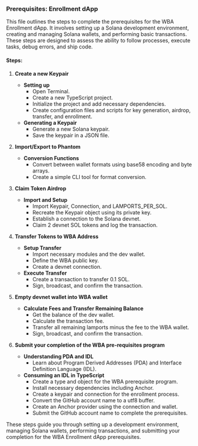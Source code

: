 ### Prerequisites: Enrollment dApp

This file outlines the steps to complete the prerequisites for the WBA Enrollment dApp. It involves setting up a Solana development environment, creating and managing Solana wallets, and performing basic transactions. These steps are designed to assess the ability to follow processes, execute tasks, debug errors, and ship code.

#### Steps:

1. **Create a new Keypair**
   - **Setting up**
     - Open Terminal.
     - Create a new TypeScript project.
     - Initialize the project and add necessary dependencies.
     - Create configuration files and scripts for key generation, airdrop, transfer, and enrollment.
   - **Generating a Keypair**
     - Generate a new Solana keypair.
     - Save the keypair in a JSON file.

2. **Import/Export to Phantom**
   - **Conversion Functions**
     - Convert between wallet formats using base58 encoding and byte arrays.
     - Create a simple CLI tool for format conversion.

3. **Claim Token Airdrop**
   - **Import and Setup**
     - Import Keypair, Connection, and LAMPORTS_PER_SOL.
     - Recreate the Keypair object using its private key.
     - Establish a connection to the Solana devnet.
     - Claim 2 devnet SOL tokens and log the transaction.

4. **Transfer Tokens to WBA Address**
   - **Setup Transfer**
     - Import necessary modules and the dev wallet.
     - Define the WBA public key.
     - Create a devnet connection.
   - **Execute Transfer**
     - Create a transaction to transfer 0.1 SOL.
     - Sign, broadcast, and confirm the transaction.

5. **Empty devnet wallet into WBA wallet**
   - **Calculate Fees and Transfer Remaining Balance**
     - Get the balance of the dev wallet.
     - Calculate the transaction fee.
     - Transfer all remaining lamports minus the fee to the WBA wallet.
     - Sign, broadcast, and confirm the transaction.

6. **Submit your completion of the WBA pre-requisites program**
   - **Understanding PDA and IDL**
     - Learn about Program Derived Addresses (PDA) and Interface Definition Language (IDL).
   - **Consuming an IDL in TypeScript**
     - Create a type and object for the WBA prerequisite program.
     - Install necessary dependencies including Anchor.
     - Create a keypair and connection for the enrollment process.
     - Convert the GitHub account name to a utf8 buffer.
     - Create an Anchor provider using the connection and wallet.
     - Submit the GitHub account name to complete the prerequisites.

These steps guide you through setting up a development environment, managing Solana wallets, performing transactions, and submitting your completion for the WBA Enrollment dApp prerequisites.
